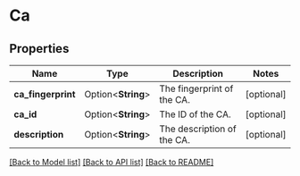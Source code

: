 # Ca

## Properties

Name | Type | Description | Notes
------------ | ------------- | ------------- | -------------
**ca_fingerprint** | Option<**String**> | The fingerprint of the CA. | [optional]
**ca_id** | Option<**String**> | The ID of the CA. | [optional]
**description** | Option<**String**> | The description of the CA. | [optional]

[[Back to Model list]](../README.md#documentation-for-models) [[Back to API list]](../README.md#documentation-for-api-endpoints) [[Back to README]](../README.md)


